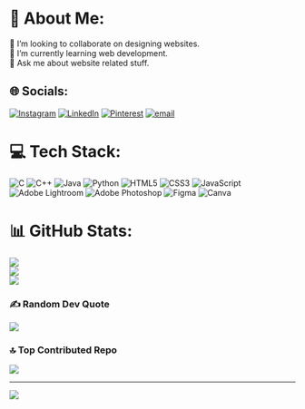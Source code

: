 # 💫 About Me:
👯 I’m looking to collaborate on designing websites.<br>🌱 I’m currently learning web development.<br>💬 Ask me about website related stuff.<br>


## 🌐 Socials:
[![Instagram](https://img.shields.io/badge/Instagram-%23E4405F.svg?logo=Instagram&logoColor=white)](https://instagram.com/_harshit_yd) [![LinkedIn](https://img.shields.io/badge/LinkedIn-%230077B5.svg?logo=linkedin&logoColor=white)](https://linkedin.com/in/harshit-yadav-9b57092a8) [![Pinterest](https://img.shields.io/badge/Pinterest-%23E60023.svg?logo=Pinterest&logoColor=white)](https://pinterest.com/siddharth_yd) [![email](https://img.shields.io/badge/Email-D14836?logo=gmail&logoColor=white)](mailto:harshityd404@gmail.com) 

# 💻 Tech Stack:
![C](https://img.shields.io/badge/c-%2300599C.svg?style=for-the-badge&logo=c&logoColor=white) ![C++](https://img.shields.io/badge/c++-%2300599C.svg?style=for-the-badge&logo=c%2B%2B&logoColor=white) ![Java](https://img.shields.io/badge/java-%23ED8B00.svg?style=for-the-badge&logo=openjdk&logoColor=white) ![Python](https://img.shields.io/badge/python-3670A0?style=for-the-badge&logo=python&logoColor=ffdd54) ![HTML5](https://img.shields.io/badge/html5-%23E34F26.svg?style=for-the-badge&logo=html5&logoColor=white) ![CSS3](https://img.shields.io/badge/css3-%231572B6.svg?style=for-the-badge&logo=css3&logoColor=white) ![JavaScript](https://img.shields.io/badge/javascript-%23323330.svg?style=for-the-badge&logo=javascript&logoColor=%23F7DF1E) ![Adobe Lightroom](https://img.shields.io/badge/Adobe%20Lightroom-31A8FF.svg?style=for-the-badge&logo=Adobe%20Lightroom&logoColor=white) ![Adobe Photoshop](https://img.shields.io/badge/adobe%20photoshop-%2331A8FF.svg?style=for-the-badge&logo=adobe%20photoshop&logoColor=white) ![Figma](https://img.shields.io/badge/figma-%23F24E1E.svg?style=for-the-badge&logo=figma&logoColor=white) ![Canva](https://img.shields.io/badge/Canva-%2300C4CC.svg?style=for-the-badge&logo=Canva&logoColor=white)
# 📊 GitHub Stats:
![](https://github-readme-stats.vercel.app/api?username=iharshity&theme=dark&hide_border=false&include_all_commits=false&count_private=false)<br/>
![](https://nirzak-streak-stats.vercel.app/?user=iharshity&theme=dark&hide_border=false)<br/>
![](https://github-readme-stats.vercel.app/api/top-langs/?username=iharshity&theme=dark&hide_border=false&include_all_commits=false&count_private=false&layout=compact)

### ✍️ Random Dev Quote
![](https://quotes-github-readme.vercel.app/api?type=horizontal&theme=dark)

### 🔝 Top Contributed Repo
![](https://github-contributor-stats.vercel.app/api?username=iharshity&limit=5&theme=dark&combine_all_yearly_contributions=true)

---
[![](https://visitcount.itsvg.in/api?id=iharshity&icon=0&color=0)](https://visitcount.itsvg.in)

<!-- Proudly created with GPRM ( https://gprm.itsvg.in ) -->
